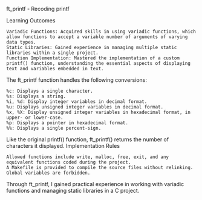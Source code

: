 ft_printf - Recoding printf

Learning Outcomes

    Variadic Functions: Acquired skills in using variadic functions, which allow functions to accept a variable number of arguments of varying data types.
    Static Libraries: Gained experience in managing multiple static libraries within a single project.
    Function Implementation: Mastered the implementation of a custom printf() function, understanding the essential aspects of displaying text and variables embedded in text.

The ft_printf function handles the following conversions:

    %c: Displays a single character.
    %s: Displays a string.
    %i, %d: Display integer variables in decimal format.
    %u: Displays unsigned integer variables in decimal format.
    %x, %X: Display unsigned integer variables in hexadecimal format, in upper- or lower-case.
    %p: Displays a pointer in hexadecimal format.
    %%: Displays a single percent-sign.

Like the original printf() function, ft_printf() returns the number of characters it displayed.
Implementation Rules

    Allowed functions include write, malloc, free, exit, and any equivalent functions coded during the project.
    A Makefile is provided to compile the source files without relinking.
    Global variables are forbidden.

Through ft_printf, I gained practical experience in working with variadic functions and managing static libraries in a C project.
